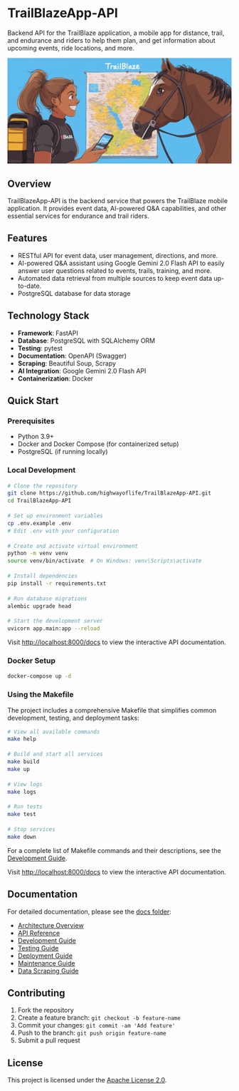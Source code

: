 # TrailBlazeApp-API

Backend API for the TrailBlaze application, a mobile app for distance, trail, and endurance and riders to help them plan, and get information about upcoming events, ride locations, and more.

![TrailBlazeApp Banner](./assets/trailblaze_banner_sm.png)

## Overview

TrailBlazeApp-API is the backend service that powers the TrailBlaze mobile application. It provides event data, AI-powered Q&A capabilities, and other essential services for endurance and trail riders.

## Features

- RESTful API for event data, user management, directions, and more.
- AI-powered Q&A assistant using Google Gemini 2.0 Flash API to easily answer user questions related to events, trails, training, and more.
- Automated data retrieval from multiple sources to keep event data up-to-date.
- PostgreSQL database for data storage

## Technology Stack

- **Framework**: FastAPI
- **Database**: PostgreSQL with SQLAlchemy ORM
- **Testing**: pytest
- **Documentation**: OpenAPI (Swagger)
- **Scraping**: Beautiful Soup, Scrapy
- **AI Integration**: Google Gemini 2.0 Flash API
- **Containerization**: Docker

## Quick Start

### Prerequisites

- Python 3.9+ 
- Docker and Docker Compose (for containerized setup)
- PostgreSQL (if running locally)

### Local Development

```bash
# Clone the repository
git clone https://github.com/highwayoflife/TrailBlazeApp-API.git
cd TrailBlazeApp-API

# Set up environment variables
cp .env.example .env
# Edit .env with your configuration

# Create and activate virtual environment
python -m venv venv
source venv/bin/activate  # On Windows: venv\Scripts\activate

# Install dependencies
pip install -r requirements.txt

# Run database migrations
alembic upgrade head

# Start the development server
uvicorn app.main:app --reload
```

Visit [http://localhost:8000/docs](http://localhost:8000/docs) to view the interactive API documentation.

### Docker Setup

```bash
docker-compose up -d
```

### Using the Makefile

The project includes a comprehensive Makefile that simplifies common development, testing, and deployment tasks:

```bash
# View all available commands
make help

# Build and start all services
make build
make up

# View logs
make logs

# Run tests
make test

# Stop services
make down
```

For a complete list of Makefile commands and their descriptions, see the [Development Guide](docs/development_guide.md).

Visit [http://localhost:8000/docs](http://localhost:8000/docs) to view the interactive API documentation.

## Documentation

For detailed documentation, please see the [docs folder](docs/README.md):

- [Architecture Overview](docs/architecture.md)
- [API Reference](docs/api_reference.md)
- [Development Guide](docs/development_guide.md)
- [Testing Guide](docs/testing_guide.md)
- [Deployment Guide](docs/deployment_guide.md)
- [Maintenance Guide](docs/maintenance_guide.md)
- [Data Scraping Guide](docs/data_scraping_guide.md)

## Contributing

1. Fork the repository
2. Create a feature branch: `git checkout -b feature-name`
3. Commit your changes: `git commit -am 'Add feature'`
4. Push to the branch: `git push origin feature-name`
5. Submit a pull request

## License

This project is licensed under the [Apache License 2.0](LICENSE).
